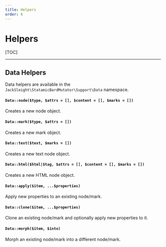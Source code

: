 ```yaml
---
title: Helpers
order: 6
---
```


# Helpers

[TOC]

---

## Data Helpers

Data helpers are available in the `JackSleight\StatamicBardMutator\Support\Data` namespace.

#### `Data::node($type, $attrs = [], $content = [], $marks = [])`

Creates a new node object.

#### `Data::mark($type, $attrs = [])`

Creates a new mark object.

#### `Data::text($text, $marks = [])`

Creates a new text node object.

#### `Data::html($html|$tag, $attrs = [], $content = [], $marks = [])`

Creates a new HTML node object.

#### `Data::apply($item, ...$properties)`

Apply new properties to an existing node/mark.

#### `Data::clone($item, ...$properties)`

Clone an existing node/mark and optionally apply new properties to it.

#### `Data::morph($item, $into)`

Morph an existing node/mark into a different node/mark.